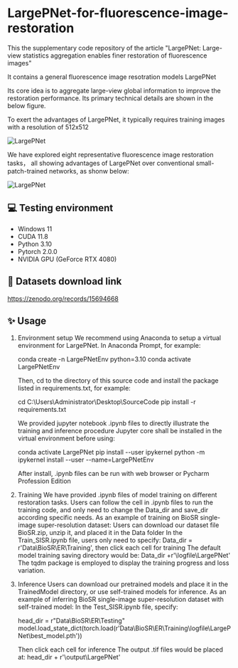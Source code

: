 # LargePNet-for-fluorescence-image-restoration

This the supplementary code repository of the article "LargePNet: Large-view statistics aggregation enables finer restoration of fluorescence images"

It contains a general fluorescence image resotration models LargePNet

Its core idea is to aggregate large-view global information to improve the restoration performance. Its primary technical details are shown in the below figure.

To exert the advantages of LargePNet, it typically requires training images with a resolution of 512x512

![LargePNet](./Image/1.png)

We have explored eight representative fluorescence image restoration tasks， all showing advantages of LargePNet over conventional small-patch-trained networks, as shonw below:

![LargePNet](./Image/2.png)

## 💻 Testing environment
  - Windows 11
  - CUDA 11.8
  - Python 3.10
  - Pytorch 2.0.0
  - NVIDIA GPU (GeForce RTX 4080) 

## 🎨 Datasets download link
  https://zenodo.org/records/15694668

## ✨ Usage
1. Environment setup
   We recommend using Anaconda to setup a virtual environment for LargePNet. In Anaconda Prompt, for example:
   
   conda create -n LargePNetEnv python=3.10
   conda activate LargePNetEnv
   
   Then, cd to the directory of this source code and install the package listed in requirements.txt, for example:
   
   cd C:\Users\Administrator\Desktop\SourceCode
   pip install -r requirements.txt
   
   We provided jupyter notebook .ipynb files to directly illustrate the training and inference procedure 
   Jupyter core shall be installed in the virtual environment before using:
   
   conda activate LargePNet
   pip install --user ipykernel
   python -m ipykernel install --user --name=LargePNetEnv
   
   After install, .ipynb files can be run with web browser or Pycharm Profession Edition
   
3. Training
   We have provided .ipynb files of model training on different restoration tasks.
   Users can follow the cell in .ipynb files to run the training code, and only need to change the Data_dir and save_dir according specific needs.
   As an example of training on BioSR single-image super-resolution dataset:
   Users can download our dataset file BioSR.zip, unzip it, and placed it in the Data folder
   In the Train_SISR.ipynb file, users only need to specify: Data_dir = r'Data\BioSR\ER\Training', then click each cell for training
   The default model training saving directory would be: Data_dir +r'\logfile\LargePNet'
   The tqdm package is employed to display the training progress and loss variation.
   
4. Inference
   Users can download our pretrained models and place it in the TrainedModel directory, or use self-trained models for inference.
   As an example of inferring BioSR single-image super-resolution dataset with self-trained model:
   In the Test_SISR.ipynb file, specify:
   
   head_dir = r"Data\BioSR\ER\Testing"
   model.load_state_dict(torch.load(r'Data\BioSR\ER\Training\logfile\LargePNet\best_model.pth'))

   Then click each cell for inference
   The output .tif files would be placed at: head_dir + r'\output\LargePNet'

